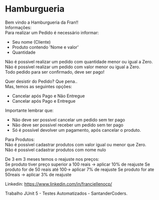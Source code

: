 # Hamburgueria

Bem vindo a Hamburgueria da Fran!!  
Informações:  
Para realizar um Pedido é necessário informar:  
- Seu nome (Cliente)  
- Produto contendo 'Nome e valor'  
- Quantidade   

Não é possivel realizar um pedido com quantidade menor ou igual a Zero.  
Não é possível realizar um pedido com valor menor ou igual a Zero.   
Todo pedido para ser confirmado, deve ser pago!   

Quer desistir do Pedido? Que pena..  
Mas, temos as seguintes opções:  
- Cancelar após Pago e Não Entregue  
- Cancelar após Pago e Entregue   

Importante lembrar que:  
- Não deve ser possivel cancelar um pedido sem ter pago  
- Não deve ser possivel receber um pedido sem ter pago   
- Só é possível devolver um pagamento, após cancelar o produto. 


Para Produtos:  
Não é possível cadastrar produtos com valor igual ou menor que Zero.  
Não é possível cadastrar produtos com nome nulo   

De 3 em 3 meses temos o reajuste nos preços:  
Se produto tiver preço superior a 100 reais -> aplicar 10% de reajuste
Se produto for de 50 reais até 100->  aplicar 7% de reajuste
Se produto for ate 50reais -> aplicar 3% de reajuste

Linkedin: https://www.linkedin.com/in/franciellenocp/


Trabalho JUnit 5 - Testes Automatizados - SantanderCoders.
